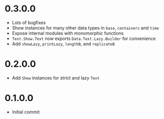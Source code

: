 # 0.3.0.0
* Lots of bugfixes
* Show instances for many other data types in `base`, `containers` and `time`
* Expose internal modules with monomorphic functions
* `Text.Show.Text` now exports `Data.Text.Lazy.Builder` for convenience
* Add `showLazy`, `printLazy`, `lengthB`, and `replicateB`

# 0.2.0.0

* Add `Show` instances for strict and lazy `Text`

# 0.1.0.0

* Initial commit

